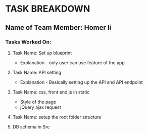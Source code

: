 # TASK BREAKDOWN

## Name of Team Member: Homer li
### Tasks Worked On:

1. Task Name: Set up blueprint
    - Explanation - only user can use feature of the app

2. Task Name: API setting
    - Explanation - Basically setting up the API and API endpoint

3. Task Name: css, front end js in static
    - Style of the page
    - jQuery ajax request 

4. Task Name: setup the root folder structure 

5. DB schema in Src 
